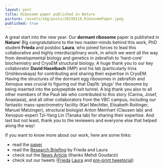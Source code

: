 ```yaml
---
layout: post
title: Ribosome paper published in Nature
picture: /assets/img/posts/20230118_RibosomePaper.jpeg
published: true
---
```

A great start into the new year: Our **dormant ribosome** paper is published in **Nature**!
Big congratulations to the two master-minds behind this work, PhD student **Frieda** and postdoc **Laura**, who joined forces to lead this collaborative and highly interdisciplinary work, in which we went all the way from developmental biology and genetics in zebrafish to 'hard-core' biochemistry and CryoEM structural biology.
A huge thank you to our key collaborator **David Haselbach** (IMP) and his lab (particularly Irina Grishkovskaya) for contributing and sharing their expertise in CryoEM. Having the structures of the dormant egg ribosomes in zebrafish and Xenopus was crucial to figuring out that Dap1b 'plugs' the ribosome by being inserted into the polypeptide exit tunnel. A big thank you also to all other members of the Pauli lab who contributed to this story (Carina, Josef, Anastasia), and all other collaborators from the VBC campus, including our fantastic mass-spectrometry facility (Karl Mechtler, Elisabeth Roitinger, Manuel Matzinger), structural biologist Anton Meinhart (Clausen lab) and Xenopus-expert Tzi-Yang Lin (Tanaka lab) for sharing their expertise.
And last but not least, thank you to the reviewers and everyone else that helped along the way!

If you want to know more about our work, here are some links:
- read the [paper](https://www.nature.com/articles/s41586-022-05623-y)
- read the [Research Briefing](https://www.nature.com/articles/d41586-022-04526-2) by Frieda and Laura
- check out the [News Article](https://www.imp.ac.at/news/article/scientists-bring-the-sleep-mode-of-egg-ribosomes-to-light/) (thanks Mehdi Goudarzi)
- check out our tweets ([Frieda](https://twitter.com/FriedaLeesch/status/1615771662716125198) [Laura](https://twitter.com/llorenzoorts/status/1615790432985972736) and [pre-print tweetorial](https://twitter.com/PauliGroup/status/1456284385372692486)) 

